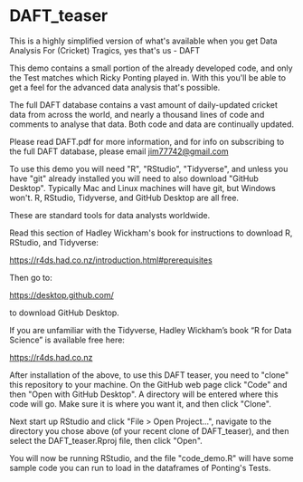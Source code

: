 # DAFT_teaser

This is a highly simplified version of what's available when you get Data Analysis For (Cricket) Tragics, yes that's us - DAFT

This demo contains a small portion of the already developed code, and only the Test matches which Ricky Ponting played in. With this you'll be able to get a feel for the advanced data analysis that's possible.

The full DAFT database contains a vast amount of daily-updated cricket data from across the world, and nearly a thousand lines of code and comments to analyse that data. Both code and data are continually updated.

Please read DAFT.pdf for more information, and for info on subscribing to the full DAFT database, please email jim77742@gmail.com

To use this demo you will need "R", "RStudio", "Tidyverse", and unless you have "git" already installed you will need to also download "GitHub Desktop". Typically Mac and Linux machines will have git, but Windows won't. R, RStudio, Tidyverse, and GitHub Desktop are all free.

These are standard tools for data analysts worldwide.

Read this section of Hadley Wickham's book for instructions to download R, RStudio, and Tidyverse:

https://r4ds.had.co.nz/introduction.html#prerequisites

Then go to:

https://desktop.github.com/

to download GitHub Desktop.

If you are unfamiliar with the Tidyverse, Hadley Wickham’s book “R for Data Science” is available free here:

https://r4ds.had.co.nz


After installation of the above, to use this DAFT teaser, you need to "clone" this repository to your machine. On the GitHub web page click "Code" and then "Open with GitHub Desktop". A directory will be entered where this code will go. Make sure it is where you want it, and then click "Clone".

Next start up RStudio and click "File > Open Project...", navigate to the directory you chose above (of your recent clone of DAFT_teaser), and then select the DAFT_teaser.Rproj file, then click "Open".

You will now be running RStudio, and the file "code_demo.R" will have some sample code you can run to load in the dataframes of Ponting's Tests.



